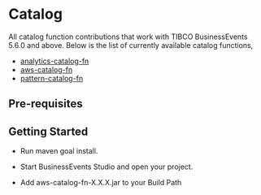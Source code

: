 # Catalog

All catalog function contributions that work with TIBCO BusinessEvents 5.6.0 and above. Below is the list of currently available catalog functions,

* [analytics-catalog-fn](https://github.com/TIBCOSoftware/be-contribution/tree/main/catalog/analytics-catalog-fn)
* [aws-catalog-fn](https://github.com/tibco/be-contribution/tree/main/catalog/aws-catalog-fn)
* [pattern-catalog-fn](https://github.com/TIBCOSoftware/be-contribution/tree/main/catalog/pattern-catalog-fn)

## Pre-requisites


## Getting Started

* Run maven goal install.

* Start BusinessEvents Studio and open your project.
  
* Add aws-catalog-fn-X.X.X.jar to your Build Path
